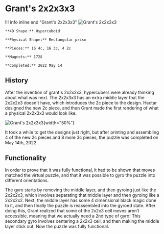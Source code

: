 # Grant's 2x2x3x3

!!! info inline end "Grant's 2x2x3x3"
    ![Grant's 2x2x3x3](https://cloud.hypercubing.xyz/assets/img/phys/grant_2x2x3x3_render.png)

    **4D Shape:** Hypercuboid

    **Physical Shape:** Rectangular prism

    **Pieces:** 16 4c, 16 3c, 4 2c

    **Magnets:** 1728

    **Completed:** 2022 May 14

## History

After the invention of grant's 2x2x2x3, hypercubers were already thinking about what was next. The 2x2x3x3 has an extra middle layer that the 2x2x2x3 doesn't have, which introduces the 2c piece to the design. Hactar designed the new 2c piece, and then Grant made the first rendering of what a physical 2x2x3x3 would look like.

![Grant's 2x2x3x3](https://cloud.hypercubing.xyz/assets/img/phys/grant_2x2x3x3_render.png){width="50%"}

It took a while to get the designs just right, but after printing and assembling 4 of the new 2c pieces and 8 more 3c pieces, the puzzle was completed on May 14th, 2022.

## Functionality

In order to prove that it was fully functional, it had to be shown that moves matched the virtual puzzle, and that it was possible to gyro the puzzle into different orientations.

The gyro starts by removing the middle layer, and then gyroing just like the 2x2x2x3, which involves separating that middle layer and then gyroing like a 2x2x2x2. Next, the middle layer has some 4 dimensional black magic done to it, and then finally the puzzle is reassembled into the gyroed state. After doing this, Grant realized that some of the 2x2x3 cell moves aren’t accessible, meaning that we actually need a 2nd type of gyro! This secondary gyro involves centering a 2x2x3 cell, and then making the middle layer stick out. Now the puzzle was fully functional.
